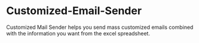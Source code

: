 # Customized-Email-Sender
Customized Mail Sender helps you send mass customized emails combined with the information you want from the excel spreadsheet.
